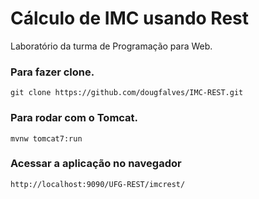 # Cálculo de IMC usando Rest

Laboratório da turma de Programação para Web.

### Para fazer clone.

`git clone https://github.com/dougfalves/IMC-REST.git`

### Para rodar com o Tomcat.

`mvnw tomcat7:run`

### Acessar a aplicação no navegador

`http://localhost:9090/UFG-REST/imcrest/`

